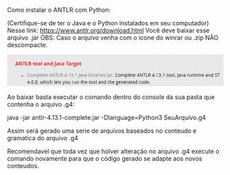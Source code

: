 Como instalar o ANTLR com Python:

(Certifique-se de ter o Java e o Python instalados em seu computador)
Nesse link:
https://www.antlr.org/download.html
Você deve baixar esse arquivo .jar
OBS: Caso o arquivo venha com o icone do winrar ou .zip NÃO descompacte.

![img.png](images/img.png)

Ao baixar basta executar o comando dentro do console da sua pasta que contenha o arquivo .g4:

java -jar antlr-4.13.1-complete.jar -Dlanguage=Python3 SeuArquivo.g4

Assim será gerado uma serie de arquivos baseados no conteudo e gramatica do arquivo .g4

Recomendavel que toda vez que holver alteração no arquivo .g4 execute o comando novamente para que o código gerado se adapte aos novos conteudos.

